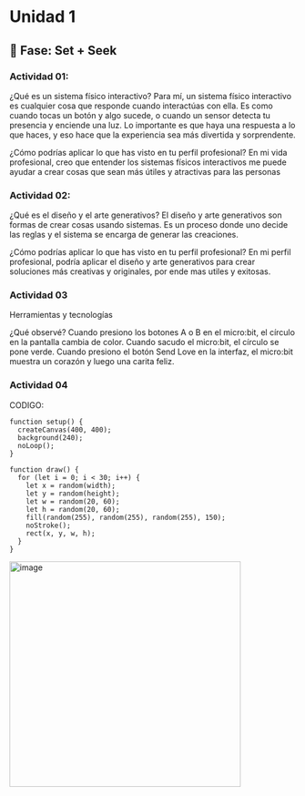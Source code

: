 # Unidad 1

## 🔎 Fase: Set + Seek

### Actividad 01: 
¿Qué es un sistema físico interactivo?
Para mí, un sistema físico interactivo es cualquier cosa que responde cuando interactúas con ella. Es como cuando tocas un botón y algo sucede, o cuando un sensor detecta tu presencia y enciende una luz. Lo importante es que haya una respuesta a lo que haces, y eso hace que la experiencia sea más divertida y sorprendente.

¿Cómo podrías aplicar lo que has visto en tu perfil profesional?
En mi vida profesional, creo que entender los sistemas físicos interactivos me puede ayudar a crear cosas que sean más útiles y atractivas para las personas


### Actividad 02:
¿Qué es el diseño y el arte generativos?
El diseño y arte generativos son formas de crear cosas usando sistemas. Es un proceso donde uno decide las reglas y el sistema se encarga de generar las creaciones.

¿Cómo podrías aplicar lo que has visto en tu perfil profesional?
En mi perfil profesional, podría aplicar el diseño y arte generativos para crear soluciones más creativas y originales, por ende mas utiles y exitosas.

### Actividad 03
Herramientas y tecnologías

¿Qué observé?
Cuando presiono los botones A o B en el micro:bit, el círculo en la pantalla cambia de color.
Cuando sacudo el micro:bit, el círculo se pone verde.
Cuando presiono el botón Send Love en la interfaz, el micro:bit muestra un corazón y luego una carita feliz.

### Actividad 04
CODIGO:

```
function setup() {
  createCanvas(400, 400);
  background(240);
  noLoop();
}

function draw() {
  for (let i = 0; i < 30; i++) {
    let x = random(width);
    let y = random(height);
    let w = random(20, 60);
    let h = random(20, 60);
    fill(random(255), random(255), random(255), 150);
    noStroke();
    rect(x, y, w, h);
  }
}
```

<img width="406" height="396" alt="image" src="https://github.com/user-attachments/assets/b98a8b9b-b383-4ae7-9c79-f44d0446e8d8" />



